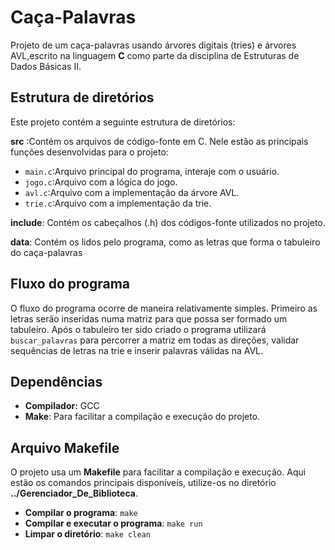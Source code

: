 # Caça-Palavras

Projeto de um caça-palavras usando árvores digitais (tries) e árvores AVL,escrito na linguagem **C** como parte da disciplina de Estruturas de Dados Básicas II.

## Estrutura de diretórios

Este projeto contém a seguinte estrutura de diretórios:

**src** :Contém os arquivos de código-fonte em C. Nele estão as principais funções desenvolvidas para o projeto:

- `main.c`:Arquivo principal do programa, interaje com o usuário.
- `jogo.c`:Arquivo com a lógica do jogo.
- `avl.c`:Arquivo com a implementação da árvore AVL.
- `trie.c`:Arquivo com a implementação da trie.

**include**: Contém os cabeçalhos (.h) dos códigos-fonte utilizados no projeto.

**data**: Contém os lidos pelo programa, como as letras que forma o tabuleiro do caça-palavras

## Fluxo do programa

O fluxo do programa ocorre de maneira relativamente simples. Primeiro as letras serão inseridas numa matriz para que possa ser formado um tabuleiro. Após o tabuleiro ter sido criado o programa utilizará `buscar_palavras`  para percorrer a matriz em todas as direções, validar sequências de letras na trie e inserir palavras válidas na AVL.

## Dependências

- **Compilador:** GCC
- **Make**: Para facilitar a compilação e execução do projeto.

## Arquivo Makefile

O projeto usa um **Makefile** para facilitar a compilação e execução. Aqui estão os comandos principais disponíveis, utilize-os no diretório
**../Gerenciador_De_Biblioteca**.

- **Compilar o programa**:
  `make`
- **Compilar e executar o programa**:
  `make run`
- **Limpar o diretório**:
  `make clean`

